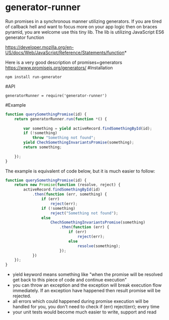 # generator-runner
Run promises in a synchronous manner utilizing generators.
If you are tired of callback hell and want to focus more on your app logic then on braces pyramid, you are welcome use this tiny lib. The lib is utilizing JavaScript ES6 generator function

https://developer.mozilla.org/en-US/docs/Web/JavaScript/Reference/Statements/function*

Here is a very good description of promises+generators https://www.promisejs.org/generators/
#Installation
```
npm install run-generator
```

#API
```
generatorRunner = require('generator-runner')
```

#Example
``` javascript
function querySomethingPromise(id) {
    return generatorRunner.run(function *() {
    
        var something = yield activeRecord.findSomethingById(id);
        if (!something)
            throw "Something not found";
        yield ChechSomethingInvariantsPromise(something);  
        return something;
        
    });
}
```

The example is equivalent of code below, but it is much easier to follow:
``` javascript
function querySomethingPromise(id) {
    return new Promise(function (resolve, reject) {
        activeRecord.findSomethingById(id)
            .then(function (err, something) {
                if (err)
                    reject(err);
                if (!something)
                    reject("Something not found");
                else
                    ChechSomethingInvariantsPromise(something)
                        .then(function (err) {
                            if (err)
                                reject(err);
                            else
                                resolve(something);
                        });
            })
    });
}
```
- yield keyword means something like "when the promise will be resolved get back to this piece of code and continue execution"
- you can throw an exception and the exception will break execution flow immediately. If an exception have happened then result promise will be rejected.
- all errors which could happened during promise execution will be handled for you, you don't need to check  if (err) reject(err); every time
- your unit tests would become much easier to write, support and read
